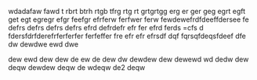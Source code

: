 wdadafaw
fawd
t
rbrt
btrh
rtgb
tfrg
rtg
rt
grtgrtgg
erg
er
ger
geg
egrt
egft
get
egt
egregr
efgr
feefgr
efrferw
ferfwer
ferw
fewdewefrdfdeeffdersee
fe
defrs
defrs
defrs
defrs
efrd
defrdefr
efr
fer
efrd
ferds
=cfs d
fdersfdrfderefrferferfer
ferfeffer
fre
efr
efr
efrsdf
dqf
fqrsqfdeqsfdeef
dfe
dw
dewdwe
ewd
dwe

dew
ewd
dew
dew
de
ew
de
dew
dw
dewdew
dew
dewewd
wd
dedw
dew
deqw
dewdew
deqw
de
wdeqw
de2
deqw
